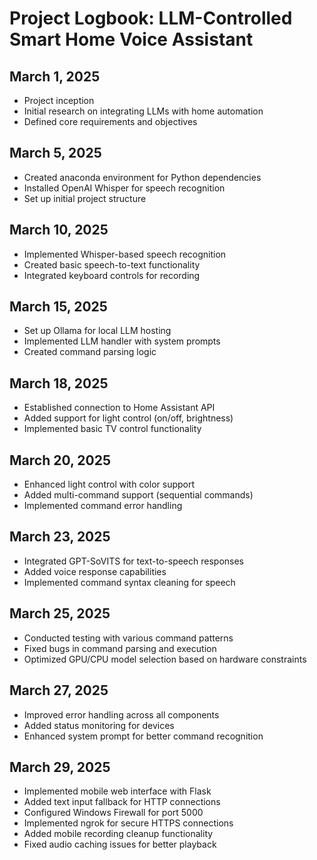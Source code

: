 # Project Logbook: LLM-Controlled Smart Home Voice Assistant

## March 1, 2025
- Project inception
- Initial research on integrating LLMs with home automation
- Defined core requirements and objectives

## March 5, 2025
- Created anaconda environment for Python dependencies
- Installed OpenAI Whisper for speech recognition
- Set up initial project structure

## March 10, 2025
- Implemented Whisper-based speech recognition
- Created basic speech-to-text functionality
- Integrated keyboard controls for recording

## March 15, 2025
- Set up Ollama for local LLM hosting
- Implemented LLM handler with system prompts
- Created command parsing logic

## March 18, 2025
- Established connection to Home Assistant API
- Added support for light control (on/off, brightness)
- Implemented basic TV control functionality

## March 20, 2025
- Enhanced light control with color support
- Added multi-command support (sequential commands)
- Implemented command error handling

## March 23, 2025
- Integrated GPT-SoVITS for text-to-speech responses
- Added voice response capabilities
- Implemented command syntax cleaning for speech

## March 25, 2025
- Conducted testing with various command patterns
- Fixed bugs in command parsing and execution
- Optimized GPU/CPU model selection based on hardware constraints

## March 27, 2025
- Improved error handling across all components
- Added status monitoring for devices
- Enhanced system prompt for better command recognition

## March 29, 2025
- Implemented mobile web interface with Flask
- Added text input fallback for HTTP connections
- Configured Windows Firewall for port 5000
- Implemented ngrok for secure HTTPS connections
- Added mobile recording cleanup functionality
- Fixed audio caching issues for better playback
